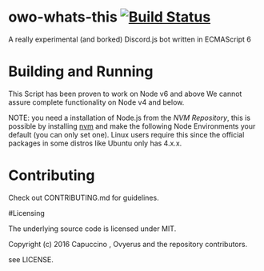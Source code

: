 # owo-whats-this [![Build Status](https://travis-ci.org/sr229/owo-whats-this.svg?branch=master)](https://travis-ci.org/sr229/owo-whats-this)
A really experimental (and borked) Discord.js bot written in ECMAScript 6

# Building and Running
This Script has been proven to work on Node v6 and above
We cannot assure complete functionality on Node v4 and below.

NOTE: you need a installation of Node.js from the *NVM Repository*, this is possible by installing [nvm](http://nvm.sh) and make the following Node Environments your default (you can only set one).
Linux users require this since the official packages in some distros like Ubuntu only has 4.x.x. 

# Contributing

Check out CONTRIBUTING.md for guidelines.

#Licensing

The underlying source code is licensed under MIT.


Copyright (c) 2016 Capuccino , Ovyerus and the repository contributors.


see LICENSE.


